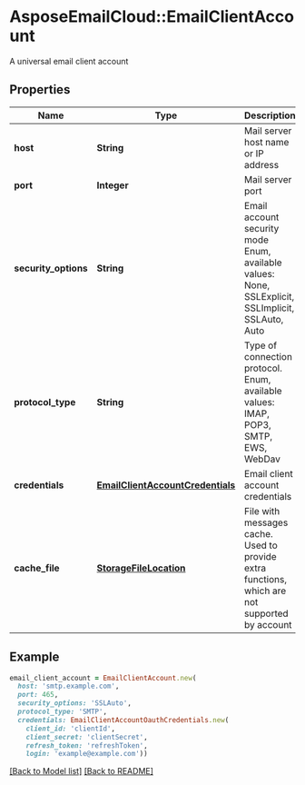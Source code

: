 # AsposeEmailCloud::EmailClientAccount

A universal email client account             

## Properties
Name | Type | Description | Notes
---- | ---- | ----------- | -----
**host** |**String** | Mail server host name or IP address              | 
**port** |**Integer** | Mail server port              | 
**security_options** |**String** | Email account security mode Enum, available values: None, SSLExplicit, SSLImplicit, SSLAuto, Auto | 
**protocol_type** |**String** | Type of connection protocol. Enum, available values: IMAP, POP3, SMTP, EWS, WebDav | 
**credentials** |[**EmailClientAccountCredentials**](EmailClientAccountCredentials.md) | Email client account credentials              | 
**cache_file** |[**StorageFileLocation**](StorageFileLocation.md) | File with messages cache. Used to provide extra functions, which are not supported by account              | [optional] 


## Example
```ruby
email_client_account = EmailClientAccount.new(
  host: 'smtp.example.com',
  port: 465,
  security_options: 'SSLAuto',
  protocol_type: 'SMTP',
  credentials: EmailClientAccountOauthCredentials.new(
    client_id: 'clientId',
    client_secret: 'clientSecret',
    refresh_token: 'refreshToken',
    login: 'example@example.com'))
```


[[Back to Model list]](Models.md) [[Back to README]](README.md)
